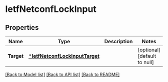 # IetfNetconfLockInput

## Properties
Name | Type | Description | Notes
------------ | ------------- | ------------- | -------------
**Target** | [***IetfNetconfLockInputTarget**](ietf.netconf.lock.input.Target.md) |  | [optional] [default to null]

[[Back to Model list]](../README.md#documentation-for-models) [[Back to API list]](../README.md#documentation-for-api-endpoints) [[Back to README]](../README.md)


